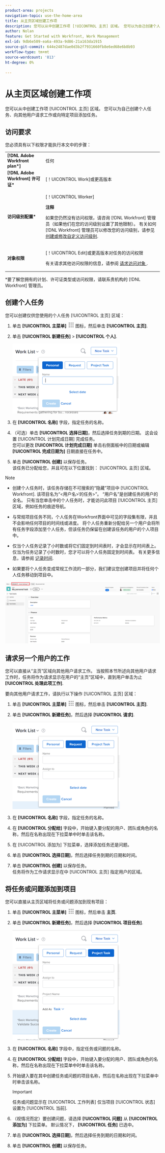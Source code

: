 ```yaml
---
product-area: projects
navigation-topic: use-the-home-area
title: 从主页区域创建工作项
description: 您可以从中创建工作项 [!UICONTROL 主页] 区域。 您可以为自己创建个人任务、向其他用户请求工作或向特定项目添加任务。
author: Nolan
feature: Get Started with Workfront, Work Management
exl-id: 9db6e509-ea6a-493a-9d86-21a163da1915
source-git-commit: 644e2487dae0d3b2f7931660fb8e6ed68e6b8b93
workflow-type: tm+mt
source-wordcount: '813'
ht-degree: 0%

---
```


# 从主页区域创建工作项

<!--
<p data-mc-conditions="QuicksilverOrClassic.Draft mode">(NOTE: From Courtney: Need to rename)</p>
-->

您可以从中创建工作项 [!UICONTROL 主页] 区域。 您可以为自己创建个人任务、向其他用户请求工作或向特定项目添加任务。

## 访问要求

您必须具有以下权限才能执行本文中的步骤：

<table style="table-layout:auto"> 
 <col> 
 <col> 
 <tbody> 
  <tr> 
   <td role="rowheader"><strong>[!DNL Adobe Workfront plan*]</strong></td> 
   <td> <p>任何</p> </td> 
  </tr> 
  <tr> 
   <td role="rowheader"><strong>[!DNL Adobe Workfront] 许可证*</strong></td> 
   <td> <p>[！UICONTROL Work]或更高版本</p> </td> 
  </tr> 
  <tr> 
   <td role="rowheader"><strong>访问级别配置*</strong></td> 
   <td> <p>[！UICONTROL Worker]</p> <p><b>注释</b></p> 
   <p>如果您仍然没有访问权限，请咨询 [!DNL Workfront] 管理员（如果他们在您的访问级别设置了其他限制）。 有关如何 [!DNL Workfront] 管理员可以修改您的访问级别，请参见 <a href="../../../administration-and-setup/add-users/configure-and-grant-access/create-modify-access-levels.md" class="MCXref xref">创建或修改自定义访问级别</a>.</p> </td> 
  </tr> 
  <tr> 
   <td role="rowheader"><strong>对象权限</strong></td> 
   <td> <p>[！UICONTROL Edit]或更高版本对任务的访问权限</p> <p>有关请求其他访问权限的信息，请参阅 <a href="../../../workfront-basics/grant-and-request-access-to-objects/request-access.md" class="MCXref xref">请求访问对象 </a>.</p> </td> 
  </tr> 
 </tbody> 
</table>

&#42;要了解您拥有的计划、许可证类型或访问权限，请联系贵机构的 [!DNL Workfront] 管理员。

## 创建个人任务

您可以创建仅供您使用的个人任务 [!UICONTROL 主页] 区域：

1. 单击 **[!UICONTROL 主菜单]** ![](assets/main-menu-icon.png) 图标，然后单击 **[!UICONTROL 主页]**.
1. 单击 **[!UICONTROL 新建任务]** > **[!UICONTROL 个人]**.

   ![](assets/creating-work-items-new-task-personal-nwe-350x228.png)

1. 在 **[!UICONTROL 名称]** 字段，指定任务的名称。
1. （可选）单击 **[!UICONTROL 选择日期]**，然后选择任务到期的日期。 这会设置 [!UICONTROL 计划完成日期] 完成任务。\
   您可以更改 **[!UICONTROL 计划完成日期]** 单击右侧面板中的日期或编辑 **[!UICONTROL 完成日期为]** 日期直接在任务中。

1. 单击 **[!UICONTROL 创建]** 以保存任务。\
   该任务已分配给您，并且可在以下位置找到： [!UICONTROL 主页] 区域。

>[!NOTE]
>
>* 创建个人任务时，该任务存储在不可搜索的“隐藏”项目中 [!UICONTROL Workfront]. 该项目名为“&lt;用户名>‘的任务>”。 “用户名”是创建任务的用户的全名。 只有当您单击中的个人任务时，才能访问此项目 [!UICONTROL 主页] 区域，例如任务的痕迹导航。
>
>* 与常规项目任务不同，个人任务在Workfront界面中可见的字段集有限，并且不会影响任何项目的时间线或进度。 将个人任务重新分配给另一个用户会将所有任务字段添加至个人任务，但该任务仍保留在创建该任务的用户的个人项目中。
>
>
>* 仅当个人任务记录了小时数或将它们固定到时间表时，才会显示在时间表上。 仅当为任务记录了小时数时，您才可以将个人任务固定到时间表。 有关更多信息，请参阅 [记录时间](../../../timesheets/create-and-manage-timesheets/log-time.md).
> 
>* 如果要将个人任务变成常规工作流的一部分，我们建议您创建项目并将任何个人任务移动到项目中。
>
> ![[!UICONTROL 个人任务项目]](assets/createworkitems-personal--project-350x105.png)

## 请求另一个用户的工作

您可以直接从“主页”区域向其他用户请求工作。 当按照本节所述向其他用户请求工作时，任务将作为请求显示在用户的“主页”区域中，直到用户单击为止 **[!UICONTROL 处理此项工作]**.

要向其他用户请求工作，请执行以下操作 [!UICONTROL 主页] 区域：

1. 单击 **[!UICONTROL 主菜单]** ![](assets/main-menu-icon.png) 图标，然后单击 **[!UICONTROL 主页]**.
1. 单击 **[!UICONTROL 新建任务]**，然后选择 **[!UICONTROL 请求]**.

   ![](assets/creating-work-items-new-task-request-nwe-350x283.png)

1. 在 **[!UICONTROL 名称]** 字段，指定任务的名称。
1. 在 **[!UICONTROL 分配给]** 字段中，开始键入要分配的用户、团队或角色的名称，然后在名称出现在下拉菜单中时单击该名称。
1. 在 [!UICONTROL 添加为] 下拉菜单，选择添加任务还是问题。
1. 单击 **[!UICONTROL 选择日期]**，然后选择任务到期的日期和时间。
1. 单击 **[!UICONTROL 创建]** 以保存任务。\
   任务将作为工作请求显示在中 [!UICONTROL 主页] 指定用户的区域。

## 将任务或问题添加到项目

您可以直接从主页区域将任务或问题添加到现有项目：

1. 单击 **[!UICONTROL 主菜单]** ![](assets/main-menu-icon.png) 图标，然后单击 **主页**.
1. 单击 **[!UICONTROL 新建任务]**，然后选择 **[!UICONTROL 项目任务]**.

   ![](assets/creating-work-items-new-project-task-nwe-350x358.png)

1. 在 **[!UICONTROL 名称]** 字段中，指定任务或问题的名称。
1. 在 **[!UICONTROL 分配给]** 字段中，开始键入要分配的用户、团队或角色的名称，然后在名称出现在下拉菜单中时单击该名称。
1. 开始键入要在其中创建任务或问题的项目名称，然后在名称出现在下拉菜单中时单击该名称。

   >[!IMPORTANT]
   >
   >任务或问题显示在 [!UICONTROL 工作列表] 仅当项目 [!UICONTROL 状态] 设置为 [!UICONTROL 当前].

1. （视情况而定）要创建问题，请选择 **[!UICONTROL 问题]** 从 **[!UICONTROL 添加为]** 下拉菜单。 默认情况下， **[!UICONTROL 任务]** 已选中。

1. 单击 **[!UICONTROL 选择日期]**，然后选择任务到期的日期和时间。
1. 单击 **[!UICONTROL 创建]** 以保存任务。

